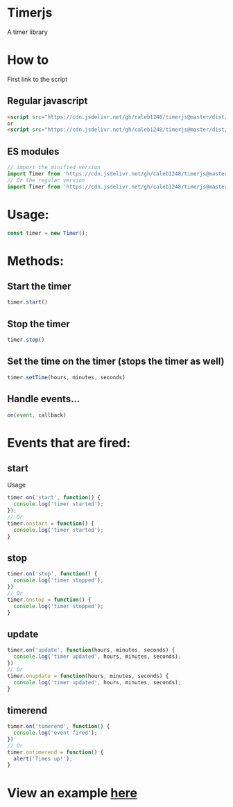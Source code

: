 # Timerjs
A timer library
# How to
First link to the script
## Regular javascript
```html
<script src="https://cdn.jsdelivr.net/gh/caleb1248/timerjs@master/dist/timer.min.js"></script>
or
<script src="https://cdn.jsdelivr.net/gh/caleb1248/timerjs@master/dist/timer.js"></script>
```
## ES modules
```javascript
// import the minified version
import Timer from 'https://cdn.jsdelivr.net/gh/caleb1248/timerjs@master/dist/timer.esm.min.js'
// Or the regular version
import Timer from 'https://cdn.jsdelivr.net/gh/caleb1248/timerjs@master/dist/timer.esm.js'
```
# Usage:
```javascript
const timer = new Timer();
```

# Methods:

## Start the timer
```javascript
timer.start()
```
## Stop the timer
```javascript
timer.stop()
```
## Set the time on the timer (stops the timer as well)
```javascript
timer.setTime(hours, minutes, seconds)
```
## Handle events...
```javascript
on(event, callback)
```
# Events that are fired:
## start
Usage
```javascript
timer.on('start', function() {
  console.log('timer started');
});
// Or
timer.onstart = function() {
  console.log('timer started');
}
```
## stop
```javascript
timer.on('stop', function() {
  console.log('timer stopped');
})
// Or
timer.onstop = function() {
  console.log('timer stopped');
}
```
## update
```javascript
timer.on('update', function(hours, minutes, seconds) {
  console.log('timer updated', hours, minutes, seconds);
})
// Or
timer.onupdate = function(hours, minutes, seconds) {
  console.log('timer updated', hours, minutes, seconds);
}
```
## timerend
```javascript
timer.on('timerend', function() {
  console.log('event fired');
})
// Or
timer.ontimerend = function() {
  alert('Times up!');
}
```

# View an example [here](https://caleb.fezzle.dev/timerjs/example)